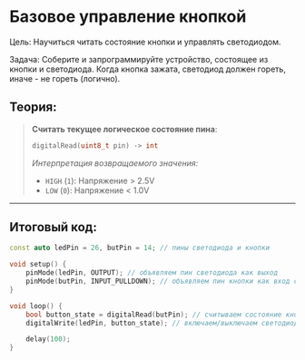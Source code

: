 # Базовое управление кнопкой

Цель: Научиться читать состояние кнопки и управлять светодиодом.

Задача: Соберите и запрограммируйте устройство, состоящее из кнопки и светодиода. Когда кнопка зажата, светодиод должен гореть, иначе - не гореть (логично).

## Теория:

> **Считать текущее логическое состояние пина**:
> ```cpp
> digitalRead(uint8_t pin) -> int
> ```
> 
> *Интерпретация возвращаемого значения:*
> 
> - `HIGH` (`1`): Напряжение > 2.5V
> - `LOW` (`0`): Напряжение < 1.0V

---

## Итоговый код:

```cpp
const auto ledPin = 26, butPin = 14; // пины светодиода и кнопки

void setup() {
    pinMode(ledPin, OUTPUT); // объявляем пин светодиода как выход
    pinMode(butPin, INPUT_PULLDOWN); // объявляем пин кнопки как вход с подтяжкой к 3V3
}

void loop() {
    bool button_state = digitalRead(butPin); // считываем состояние кнопки
    digitalWrite(ledPin, button_state); // включаем/выключаем светодиод

    delay(100);
}
```
